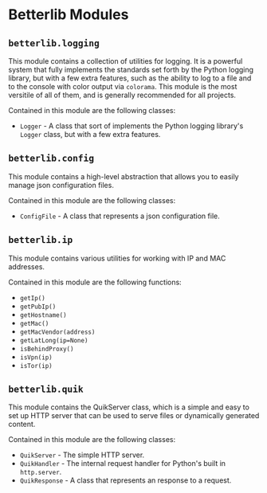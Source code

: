 # Betterlib Modules

## `betterlib.logging`

This module contains a collection of utilities for logging. It is a powerful system that fully implements the standards set forth by the Python logging library, but with a few extra features, such as the ability to log to a file and to the console with color output via `colorama`. This module is the most versitile of all of them, and is generally recommended for all projects.

Contained in this module are the following classes:

- `Logger` - A class that sort of implements the Python logging library's `Logger` class, but with a few extra features.

## `betterlib.config`

This module contains a high-level abstraction that allows you to easily manage json configuration files.

Contained in this module are the following classes:

- `ConfigFile` - A class that represents a json configuration file.

## `betterlib.ip`

This module contains various utilities for working with IP and MAC addresses.

Contained in this module are the following functions:

- `getIp()`
- `getPubIp()`
- `getHostname()`
- `getMac()`
- `getMacVendor(address)`
- `getLatLong(ip=None)`
- `isBehindProxy()`
- `isVpn(ip)`
- `isTor(ip)`

## `betterlib.quik`

This module contains the QuikServer class, which is a simple and easy to set up HTTP server that can be used to serve files or dynamically generated content.

Contained in this module are the following classes:

- `QuikServer` - The simple HTTP server.
- `QuikHandler` - The internal request handler for Python's built in `http.server`.
- `QuikResponse` - A class that represents an response to a request.